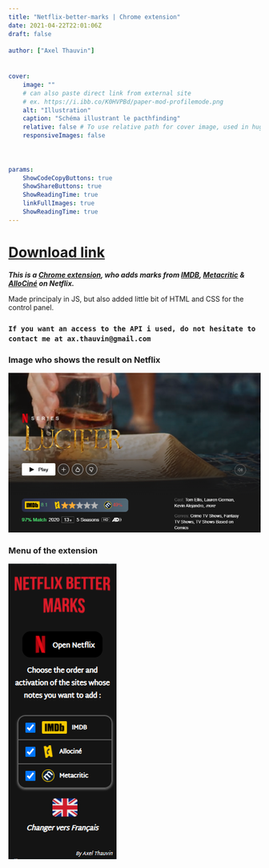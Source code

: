 ```yaml
---
title: "Netflix-better-marks | Chrome extension"
date: 2021-04-22T22:01:06Z
draft: false

author: ["Axel Thauvin"]


cover:
    image: ""
    # can also paste direct link from external site
    # ex. https://i.ibb.co/K0HVPBd/paper-mod-profilemode.png
    alt: "Illustration"
    caption: "Schéma illustrant le pacthfinding"
    relative: false # To use relative path for cover image, used in hugo Page-bundles
    responsiveImages: false
    
        

params:
    ShowCodeCopyButtons: true
    ShowShareButtons: true
    ShowReadingTime: true
    linkFullImages: true
    ShowReadingTime: true
---
```




<style>
    .svg {
        width: 3vh;
        
        vertical-align: middle;
    }
    .admonition {
        margin-top: 20px;
        padding: 0px;
        margin-bottom: 20px;
        border-radius: 4px;
        text-align: left;
        border: 0px;
        border-left: 5px solid;
        
    }

    .admonition h3 {
        margin-top: 0px;
        padding: 5px;
        padding-left: 10px;
    }

    .admonition p {
        padding-left: 10px;
        padding-bottom: 16px;
    }


    

    .admonition.note { /* csslint allow: adjoining-classes */
        color: #a9a9b3;
        background-color: #24393a;
        border-color: #0bbaa2;
        
    }

    .note h3 {
        background-color: #204744;
    }

    .admonition.warning { /* csslint allow: adjoining-classes */
        color: #c09853;
        background-color: #fcf8e3;
        border-color: #fbeed5;
    }

    .admonition.danger { /* csslint allow: adjoining-classes */
        color: #b94a48;
        background-color: #f2dede;
        border-color: #eed3d7;
    }

    .admonition-title {
        font-weight: bold;
        text-align: left;
    }
</style>


# [Download link](https://github.com/Axthauvin/Netflix-better-marks/blob/main/Extension%20Netflix.zip)

***This is a [Chrome extension](https://developer.chrome.com/docs/extensions/), who adds marks from <a href="https://www.imdb.com/">IMDB</a>, <a href="https://www.allocine.fr/">Metacritic</a> & <a href="https://www.allocine.fr/">AlloCiné</a> on Netflix.***

Made principaly in JS, but also added little bit of HTML and CSS for the control panel.

### `If you want an access to the API i used, do not hesitate to contact me at ax.thauvin@gmail.com`
### Image who shows the result on Netflix
![Image who shows the result on Netflix](https://github.com/axthauvin/Netflix-better-marks/blob/main/NetflixBetterMarks-4.png)

### Menu of the extension
![Menu of the extension](https://github.com/axthauvin/Netflix-better-marks/blob/main/NetflixBetterMarks-5.png)

